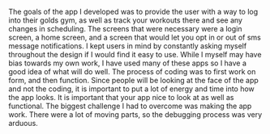 The goals of the app I developed was to provide the user with a way to log into their golds gym, as well as track your workouts there and see any changes in scheduling. The screens that were necessary were a login screen, a home screen, and a screen that would let you opt in or out of sms message notifications. I kept users in mind by constantly asking myself throughout the design if I would find it easy to use. While I myself may have bias towards my own work, I have used many of these apps so I have a good idea of what will do well. The process of coding was to first work on form, and then function. Since people will be looking at the face of the app and not the coding, it is important to put a lot of energy and time into how the app looks. It is important that your app nice to look at as well as functional. The biggest challenge I had to overcome was making the app work. There were a lot of moving parts, so the debugging process was very arduous. 
